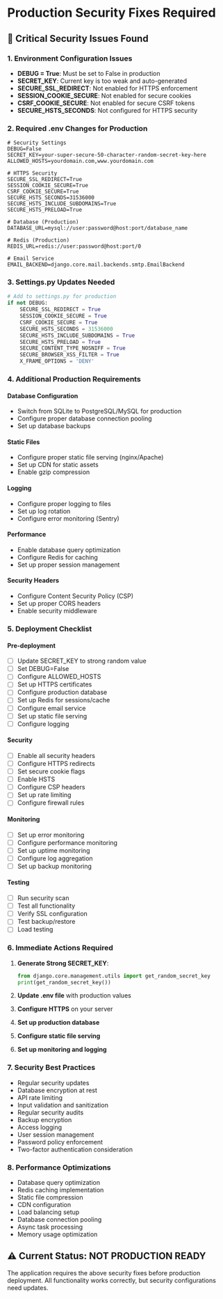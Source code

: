 # Production Security Fixes Required

## 🚨 Critical Security Issues Found

### 1. Environment Configuration Issues
- **DEBUG = True**: Must be set to False in production
- **SECRET_KEY**: Current key is too weak and auto-generated
- **SECURE_SSL_REDIRECT**: Not enabled for HTTPS enforcement
- **SESSION_COOKIE_SECURE**: Not enabled for secure cookies
- **CSRF_COOKIE_SECURE**: Not enabled for secure CSRF tokens
- **SECURE_HSTS_SECONDS**: Not configured for HTTPS security

### 2. Required .env Changes for Production

```env
# Security Settings
DEBUG=False
SECRET_KEY=your-super-secure-50-character-random-secret-key-here
ALLOWED_HOSTS=yourdomain.com,www.yourdomain.com

# HTTPS Security
SECURE_SSL_REDIRECT=True
SESSION_COOKIE_SECURE=True
CSRF_COOKIE_SECURE=True
SECURE_HSTS_SECONDS=31536000
SECURE_HSTS_INCLUDE_SUBDOMAINS=True
SECURE_HSTS_PRELOAD=True

# Database (Production)
DATABASE_URL=mysql://user:password@host:port/database_name

# Redis (Production)
REDIS_URL=redis://user:password@host:port/0

# Email Service
EMAIL_BACKEND=django.core.mail.backends.smtp.EmailBackend
```

### 3. Settings.py Updates Needed

```python
# Add to settings.py for production
if not DEBUG:
    SECURE_SSL_REDIRECT = True
    SESSION_COOKIE_SECURE = True
    CSRF_COOKIE_SECURE = True
    SECURE_HSTS_SECONDS = 31536000
    SECURE_HSTS_INCLUDE_SUBDOMAINS = True
    SECURE_HSTS_PRELOAD = True
    SECURE_CONTENT_TYPE_NOSNIFF = True
    SECURE_BROWSER_XSS_FILTER = True
    X_FRAME_OPTIONS = 'DENY'
```

### 4. Additional Production Requirements

#### Database Configuration
- Switch from SQLite to PostgreSQL/MySQL for production
- Configure proper database connection pooling
- Set up database backups

#### Static Files
- Configure proper static file serving (nginx/Apache)
- Set up CDN for static assets
- Enable gzip compression

#### Logging
- Configure proper logging to files
- Set up log rotation
- Configure error monitoring (Sentry)

#### Performance
- Enable database query optimization
- Configure Redis for caching
- Set up proper session management

#### Security Headers
- Configure Content Security Policy (CSP)
- Set up proper CORS headers
- Enable security middleware

### 5. Deployment Checklist

#### Pre-deployment
- [ ] Update SECRET_KEY to strong random value
- [ ] Set DEBUG=False
- [ ] Configure ALLOWED_HOSTS
- [ ] Set up HTTPS certificates
- [ ] Configure production database
- [ ] Set up Redis for sessions/cache
- [ ] Configure email service
- [ ] Set up static file serving
- [ ] Configure logging

#### Security
- [ ] Enable all security headers
- [ ] Configure HTTPS redirects
- [ ] Set secure cookie flags
- [ ] Enable HSTS
- [ ] Configure CSP headers
- [ ] Set up rate limiting
- [ ] Configure firewall rules

#### Monitoring
- [ ] Set up error monitoring
- [ ] Configure performance monitoring
- [ ] Set up uptime monitoring
- [ ] Configure log aggregation
- [ ] Set up backup monitoring

#### Testing
- [ ] Run security scan
- [ ] Test all functionality
- [ ] Verify SSL configuration
- [ ] Test backup/restore
- [ ] Load testing

### 6. Immediate Actions Required

1. **Generate Strong SECRET_KEY**:
   ```python
   from django.core.management.utils import get_random_secret_key
   print(get_random_secret_key())
   ```

2. **Update .env file** with production values

3. **Configure HTTPS** on your server

4. **Set up production database**

5. **Configure static file serving**

6. **Set up monitoring and logging**

### 7. Security Best Practices

- Regular security updates
- Database encryption at rest
- API rate limiting
- Input validation and sanitization
- Regular security audits
- Backup encryption
- Access logging
- User session management
- Password policy enforcement
- Two-factor authentication consideration

### 8. Performance Optimizations

- Database query optimization
- Redis caching implementation
- Static file compression
- CDN configuration
- Load balancing setup
- Database connection pooling
- Async task processing
- Memory usage optimization

## ⚠️ Current Status: NOT PRODUCTION READY

The application requires the above security fixes before production deployment.
All functionality works correctly, but security configurations need updates.
